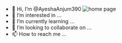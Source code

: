 - 👋 Hi, I’m @AyeshaAnjum390
![home page](https://user-images.githubusercontent.com/103502780/162949679-da78f778-01ce-4dad-ba2d-ab5379bfef03.png)
- 👀 I’m interested in ...
- 🌱 I’m currently learning ...
- 💞️ I’m looking to collaborate on ...
- 📫 How to reach me ...

<!---
AyeshaAnjum390/AyeshaAnjum390 is a ✨ special ✨ repository because its `README.md` (this file) appears on your GitHub profile.
You can click the Preview link to take a look at your changes.
--->
